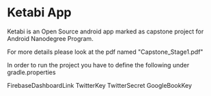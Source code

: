 Ketabi App 
==========
Ketabi is an Open Source android app marked as capstone project for Android Nanodegree Program.

For more details please look at the pdf named "Capstone_Stage1.pdf"


In order to run the project you have to define the following under gradle.properties

FirebaseDashboardLink
TwitterKey
TwitterSecret
GoogleBookKey
